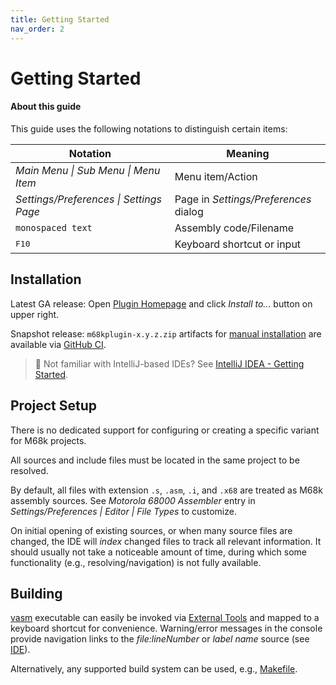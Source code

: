 ```yaml
---
title: Getting Started
nav_order: 2
---
```


# Getting Started
   

#### About this guide

This guide uses the following notations to distinguish certain items:

| Notation | Meaning |
|----------|---------|
| *Main Menu &#124; Sub Menu &#124; Menu Item* | Menu item/Action |
| *Settings/Preferences &#124; Settings Page* | Page in _Settings/Preferences_ dialog |
| `monospaced text` | Assembly code/Filename |
| <kbd>F10</kbd> | Keyboard shortcut or input |

## Installation

Latest GA release: Open [Plugin Homepage](https://plugins.jetbrains.com/plugin/17712-motorola-68000-series-assembler/) and click *Install to...* button on upper right.

Snapshot release: `m68kplugin-x.y.z.zip` artifacts for [manual installation](https://www.jetbrains.com/help/idea/plugins-settings.html) are available via [GitHub CI](https://github.com/YannCebron/m68kplugin/actions/workflows/build.yml).              

> 🧐 Not familiar with IntelliJ-based IDEs? See [IntelliJ IDEA - Getting Started](https://www.jetbrains.com/help/idea/getting-started.html).
               
## Project Setup

There is no dedicated support for configuring or creating a specific variant for M68k projects.

All sources and include files must be located in the same project to be resolved.

By default, all files with extension `.s`, `.asm`, `.i`, and `.x68` are treated as M68k assembly sources. See *Motorola 68000 Assembler* entry in *Settings/Preferences \| Editor \| File Types* to customize.
                                     
On initial opening of existing sources, or when many source files are changed, the IDE will _index_ changed files to track all relevant information.
It should usually not take a noticeable amount of time, during which some functionality (e.g., resolving/navigation) is not fully available.

## Building

[vasm](http://sun.hasenbraten.de/vasm/) executable can easily be invoked via [External Tools](https://www.jetbrains.com/help/idea/configuring-third-party-tools.html) and mapped to a keyboard shortcut for convenience.
Warning/error messages in the console provide navigation links to the _file:lineNumber_ or _label name_ source (see [IDE](features/ide.md)).                  

Alternatively, any supported build system can be used, e.g., [Makefile](https://plugins.jetbrains.com/plugin/9333-makefile-language).